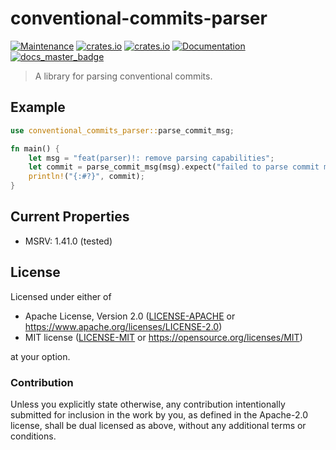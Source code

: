 # conventional-commits-parser

[![Maintenance](https://img.shields.io/badge/maintenance-actively%20maintained-brightgreen.svg)](https://github.com/conventional-commits-rs/conventional-commits-parser)
[![crates.io](https://img.shields.io/crates/v/conventional-commits-parser.svg)](https://crates.io/crates/conventional-commits-parser)
[![crates.io](https://img.shields.io/crates/d/conventional-commits-parser)](https://crates.io/crates/conventional-commits-parser)
[![Documentation](https://docs.rs/conventional-commits-parser/badge.svg)](https://docs.rs/conventional-commits-parser)
[![docs_master_badge]][docs_master_url]

> A library for parsing conventional commits.

## Example

```rust
use conventional_commits_parser::parse_commit_msg;

fn main() {
    let msg = "feat(parser)!: remove parsing capabilities";
    let commit = parse_commit_msg(msg).expect("failed to parse commit message");
    println!("{:#?}", commit);
}
```

## Current Properties

- MSRV: 1.41.0 (tested)

## License

Licensed under either of

- Apache License, Version 2.0 ([LICENSE-APACHE](LICENSE-APACHE) or
  https://www.apache.org/licenses/LICENSE-2.0)
- MIT license ([LICENSE-MIT](LICENSE-MIT) or https://opensource.org/licenses/MIT)

at your option.

### Contribution

Unless you explicitly state otherwise, any contribution intentionally submitted
for inclusion in the work by you, as defined in the Apache-2.0 license, shall be
dual licensed as above, without any additional terms or conditions.

[docs_master_badge]: https://img.shields.io/badge/docs.rs-master-green
[docs_master_url]: https://<username>.github.io/<reponame>
